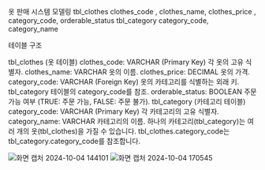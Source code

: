 옷 판매 시스템 모델링 tbl_clothes clothes_code , clothes_name, clothes_price , category_code, orderable_status tbl_category category_code, category_name

테이블 구조

tbl_clothes (옷 테이블) clothes_code: VARCHAR (Primary Key) 각 옷의 고유 식별자. clothes_name: VARCHAR 옷의 이름. clothes_price: DECIMAL 옷의 가격. category_code: VARCHAR (Foreign Key) 옷의 카테고리를 식별하는 외래 키. tbl_category 테이블의 category_code를 참조. orderable_status: BOOLEAN 주문 가능 여부 (TRUE: 주문 가능, FALSE: 주문 불가).
tbl_category (카테고리 테이블) category_code: VARCHAR (Primary Key) 각 카테고리의 고유 식별자. category_name: VARCHAR 카테고리의 이름. 하나의 카테고리(tbl_category)는 여러 개의 옷(tbl_clothes)을 가질 수 있습니다. tbl_clothes.category_code는 tbl_category.category_code를 참조합니다.




![화면 캡처 2024-10-04 144101](https://github.com/user-attachments/assets/d25d7cb0-eb56-4015-b87c-13f1418622b2)
![화면 캡처 2024-10-04 170545](https://github.com/user-attachments/assets/ae37d6c3-a6a6-4751-8f92-bca847ccac92)
